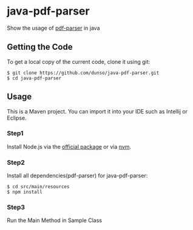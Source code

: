 # java-pdf-parser
Show the usage of [pdf-parser](https://github.com/dunso/pdf-parser) in java

## Getting the Code

To get a local copy of the current code, clone it using git:

    $ git clone https://github.com/dunso/java-pdf-parser.git
    $ cd java-pdf-parser
    
## Usage

This is a Maven project. You can import it into your IDE such as Intellij or Eclipse.

### Step1
Install Node.js via the [official package](http://nodejs.org) or via
[nvm](https://github.com/creationix/nvm).    

### Step2
Install all dependencies(pdf-parser) for java-pdf-parser:

    $ cd src/main/resources
    $ npm install

### Step3
Run the Main Method in Sample Class